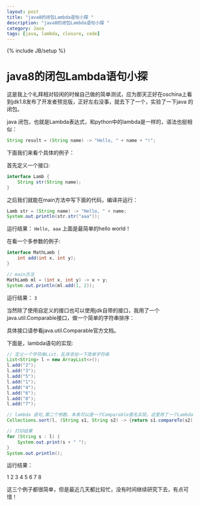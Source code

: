 ```yaml
---
layout: post
title: "java8的闭包Lambda语句小探 "
description: "java8的闭包Lambda语句小探 "
category: Java
tags: [java, lambda, closure, code]
---
```

{% include JB/setup %}

java8的闭包Lambda语句小探
=========================

这是我上个礼拜相对较闲的时候自己做的简单测试，应为那天正好在oschina上看到jdk1.8发布了开发者预览版，正好左右没事，就去下了一个，实验了一下java 的闭包。

java 闭包，也就是Lambda表达式，和python中的lambda是一样的，语法也挺相似：

```java
String result = (String name) -> "Hello, " + name + "!";
```


下面我们来看个具体的例子：

首先定义一个接口:

```java
interface Lamb {
    String str(String name);
}
```

之后我们就能在main方法中写下面的代码，编译并运行：

```java
Lamb str = (String name) -> "Hello, " + name;
System.out.println(str.str("aaa"));
```

运行结果：
`Hello, aaa`
上面是最简单的hello world！

在看一个多参数的例子:

```java
interface MathLamb {
    int add(int x, int y);
}

// main方法
MathLamb ml = (int x, int y) -> x + y;
System.out.println(ml.add(1, 2));
```

运行结果：
`3`

当然除了使用自定义的接口也可以使用jdk自带的接口，我用了一个java.util.Comparable<T>接口，做一个简单的字符串排序：

具体接口请参看java.util.Comparable<T>官方文档。

下面是，lambda语句的实现:

```java
// 定义一个字符串List，乱序添加一下简单字符串
List<String> l = new ArrayList<>();
l.add("2");
l.add("3");
l.add("5");
l.add("1");
l.add("4");
l.add("6");
l.add("8");
l.add("7");

// lambda 语句,第二个参数，本来可以是一个Comparable匿名实现，这里用了一个Lambda语句
Collections.sort(l, (String s1, String s2) -> {return s1.compareTo(s2);});

// 打印结果
for (String s : l) {
    System.out.print(s + " ");
}
System.out.println();
```

运行结果：

1 2 3 4 5 6 7 8

这三个例子都很简单，但是最近几天都比较忙，没有时间继续研究下去，有点可惜！